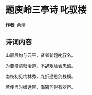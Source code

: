 # 题庾岭三亭诗 叱驭楼

**作者**: 余靖

## 诗词内容

山巅层构与云平，贤者新题叱驭名。

为要澄清归治道，不辞艰险表忠诚。

南枝初见梅林秀，九折遥思剑栈横。

若使当时嫌远宦，海隅何得有欢声。

